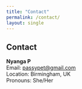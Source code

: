 ```yaml
---
title: "Contact"
permalink: /contact/
layout: single
---
```


## Contact

**Nyanga P**  
Email: [passypet@gmail.com](mailto:passypet@gmail.com)  
Location: Birmingham, UK  
Pronouns: She/Her

